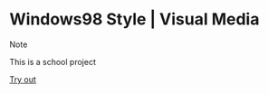 ﻿# Windows98 Style | Visual Media

> [!NOTE]
> This is a school project

[Try out](https://jabaitech.github.io/comprog1-windows98/)
